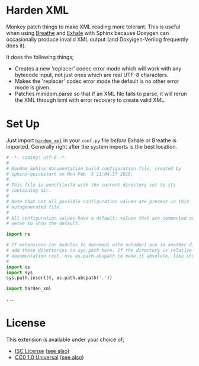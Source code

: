 # Harden XML

Monkey patch things to make XML reading more tolerant. This is useful when
using [Breathe](https://breathe.readthedocs.io/en/latest/) and
[Exhale](https://exhale.readthedocs.io) with Sphinx because Doxygen can
occasionally produce invalid XML output (and Doxyigen-Verilog frequently does
it).

It does the following things;
 * Creates a new 'replacer' codec error mode which will work with any bytecode
   input, not just ones which are real UTF-8 characters.
 * Makes the 'replacer' codec error mode the default is no other error mode is
   given.
 * Patches minidom.parse so that if an XML file fails to parse, it will rerun
   the XML through lxml with error recovery to create valid XML.

# Set Up

Just import [`harden_xml`](harden_xml.py) in your `conf.py` file *before*
Exhale or Breathe is imported. Generally right after the system imports is the
best location.

```python
# -*- coding: utf-8 -*-
#
# Random Sphinx documentation build configuration file, created by
# sphinx-quickstart on Mon Feb  5 11:04:37 2018.
#
# This file is execfile()d with the current directory set to its
# containing dir.
#
# Note that not all possible configuration values are present in this
# autogenerated file.
#
# All configuration values have a default; values that are commented out
# serve to show the default.

import re

# If extensions (or modules to document with autodoc) are in another directory,
# add these directories to sys.path here. If the directory is relative to the
# documentation root, use os.path.abspath to make it absolute, like shown here.
#
import os
import sys
sys.path.insert(0, os.path.abspath('.'))

import harden_xml

...
```

# License

This extension is available under your choice of;

 * [ISC License](COPYING) ([see also](https://creativecommons.org/publicdomain/zero/1.0/legalcode))
 * [CC0 1.0 Universal](COPYING.alt.md) ([see also](https://creativecommons.org/publicdomain/zero/1.0/legalcode))
